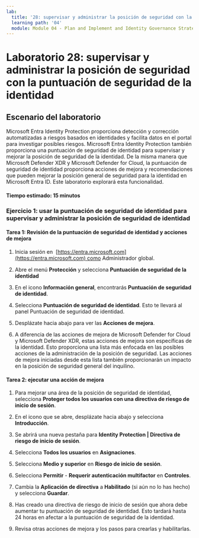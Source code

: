 ```yaml
---
lab:
  title: '28: supervisar y administrar la posición de seguridad con la puntuación de seguridad de la identidad'
  learning path: '04'
  module: Module 04 - Plan and Implement and Identity Governance Strategy
---
```


# Laboratorio 28: supervisar y administrar la posición de seguridad con la puntuación de seguridad de la identidad

## Escenario del laboratorio

Microsoft Entra Identity Protection proporciona detección y corrección automatizadas a riesgos basados en identidades y facilita datos en el portal para investigar posibles riesgos. Microsoft Entra Identity Protection también proporciona una puntuación de seguridad de identidad para supervisar y mejorar la posición de seguridad de la identidad.  De la misma manera que Microsoft Defender XDR y Microsoft Defender for Cloud, la puntuación de seguridad de identidad proporciona acciones de mejora y recomendaciones que pueden mejorar la posición general de seguridad para la identidad en Microsoft Entra ID.  Este laboratorio explorará esta funcionalidad. 

#### Tiempo estimado: 15 minutos

### Ejercicio 1: usar la puntuación de seguridad de identidad para supervisar y administrar la posición de seguridad de identidad

#### Tarea 1: Revisión de la puntuación de seguridad de identidad y acciones de mejora

1. Inicia sesión en  [https://entra.microsoft.com](https://entra.microsoft.com) como Administrador global.

2. Abre el menú **Protección** y selecciona **Puntuación de seguridad de la identidad**

3. En el icono **Información general**, encontrarás **Puntuación de seguridad de identidad**.

4. Selecciona **Puntuación de seguridad de identidad**.  Esto te llevará al panel Puntuación de seguridad de identidad.

5. Desplázate hacia abajo para ver las **Acciones de mejora**.

6. A diferencia de las acciones de mejora de Microsoft Defender for Cloud y Microsoft Defender XDR, estas acciones de mejora son específicas de la identidad.  Esto proporciona una lista más enfocada en las posibles acciones de la administración de la posición de seguridad.  Las acciones de mejora iniciadas desde esta lista también proporcionarán un impacto en la posición de seguridad general del inquilino. 

#### Tarea 2: ejecutar una acción de mejora

1. Para mejorar una área de la posición de seguridad de identidad, selecciona **Proteger todos los usuarios con una directiva de riesgo de inicio de sesión**.

2. En el icono que se abre, desplázate hacia abajo y selecciona **Introducción**.

3. Se abrirá una nueva pestaña para **Identity Protection | Directiva de riesgo de inicio de sesión**.

4. Selecciona **Todos los usuarios** en **Asignaciones**.

5. Selecciona **Medio y superior** en **Riesgo de inicio de sesión**.

6. Selecciona **Permitir** - **Requerir autenticación multifactor** en **Controles**.

7. Cambia la **Aplicación de directiva** a **Habilitado** (si aún no lo has hecho) y selecciona **Guardar**.

8. Has creado una directiva de riesgo de inicio de sesión que ahora debe aumentar tu puntuación de seguridad de identidad.  Esto tardará hasta 24 horas en afectar a la puntuación de seguridad de la identidad.

9. Revisa otras acciones de mejora y los pasos para crearlas y habilitarlas.
